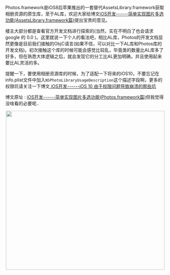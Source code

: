 Photos.framework是iOS8后苹果推出的一套替代AssetsLibrary.framework获取相册资源的原生库，至于AL库，欢迎大家给博文[iOS开发------简单实现图片多选功能(AssetsLibrary.framework篇)](http://blog.csdn.net/runintolove/article/details/51163192)提出宝贵的意见。

楼主大部分都是查看官方开发文档进行探索的(当然，实在不明白了也会请求google 的 0.0 )。这里就说一下个人的看法吧，相比AL库，Photos的开发文档显然更像是目前我们接触的ObjC语言(如果不信，可以对比一下AL库和Photos库的开发文档)。初次接触这个库的时候可能会感觉比较乱，毕竟类的数量比AL库多了好多，但在熟悉大体逻辑之后，就会发现它的分工比AL更加明确，并且使用起来要比AL灵活的多。

提醒一下，要使用相册资源库的时候，为了适配一下将来的iOS10，不要忘记在info.plist文件中加入`NSPhotoLibraryUsageDescription`这个描述字段啊，更多的权限坑请关注一下博文[ iOS开发------iOS 10 由于权限问题导致崩溃的那些坑](http://www.jianshu.com/p/7888e26ac2c6)

博文原址 : [iOS开发------简单实现图片多选功能(Photos.framework篇)](http://www.jianshu.com/p/140f8996279e)但我觉得没啥看的必要呢..

<div align="center"><img src="http://7xruse.com1.z0.glb.clouddn.com/RITLPhotos.gif" height=500></img></div>
<br>

